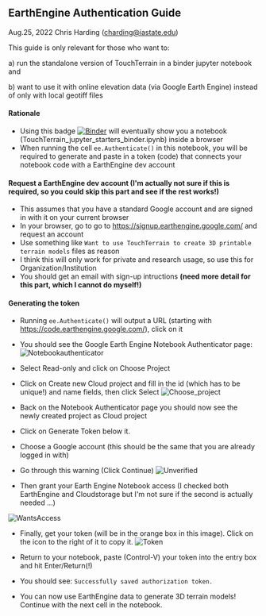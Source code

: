 ## EarthEngine Authentication Guide
Aug.25, 2022
Chris Harding (charding@iastate.edu)

This guide is only relevant for those who want to:

  a) run the standalone version of TouchTerrain in a binder jupyter notebook and

  b) want to use it with online elevation data (via Google Earth Engine) instead of only with local geotiff files

<div>

#### Rationale
- Using this badge [![Binder](https://mybinder.org/badge_logo.svg)](https://mybinder.org/v2/gh/ChHarding/TouchTerrain_for_CAGEO/HEAD?labpath=TouchTerrain_jupyter_starters_binder.ipynb) will eventually show you a notebook (TouchTerrain_jupyter_starters_binder.ipynb) inside a browser
- When running the cell `ee.Authenticate()` in this notebook, you will be required to generate and paste in a token (code) that connects your notebook code with a EarthEngine dev account
  
  
#### Request a EarthEngine dev account  (I'm actually not sure if this is required, so you could skip this part and see if the rest works!)
- This assumes that you have a standard Google account and are signed in with it on your current browser
- In your browser, go to go to https://signup.earthengine.google.com/ and request an account
- Use something like `Want to use TouchTerrain to create 3D printable terrain models` files as reason
- I think this will only work for private and research usage, so use this for Organization/Institution
- You should get an email with sign-up intructions __(need more detail for this part, which I cannot do myself!)__
  
#### Generating the token
- Running `ee.Authenticate()` will output a URL (starting with https://code.earthengine.google.com/), click on it
- You should see the Google Earth Engine Notebook Authenticator page:
![Notebookauthenticator](https://user-images.githubusercontent.com/19935989/186751910-ba84b6bf-bcb7-4334-a8c7-b7d57bf367f8.PNG)
- Select Read-only and click on Choose Project
- Click on Create new Cloud project and fill in the id (which has to be unique!) and name fields, then click Select
![Choose_project](https://user-images.githubusercontent.com/19935989/186755046-61eacad6-847b-43db-8905-535a8490acbf.PNG)
- Back on the Notebook Authenticator page you should now see the newly created project as Cloud project
- Click on Generate Token below it.
- Choose a Google account (this should be the same that you are already logged in with)
- Go through this warning (Click Continue)
![Unverified](https://user-images.githubusercontent.com/19935989/186753217-0c62cefc-5dcd-4ab4-a03c-0361128ea32b.PNG)
  
- Then grant your Earth Engine Notebook access (I checked both EarthEngine and Cloudstorage but I'm not sure if the second is actually needed ...)
  
![WantsAccess](https://user-images.githubusercontent.com/19935989/186753654-6bda55e6-f2e8-4cfc-89ac-b9361552806f.PNG)

- Finally, get your token (will be in the orange box in this image). Click on the icon to the right of it to copy it.
![Token](https://user-images.githubusercontent.com/19935989/186754341-486105c4-c467-4f70-8c00-04f64e165c0d.PNG)
  
- Return to your notebook, paste (Control-V) your token into the entry box and hit Enter/Return(!)
- You should see: `Successfully saved authorization token.`
- You can now use EarthEngine data to generate 3D terrain models! Continue with the next cell in the notebook.

